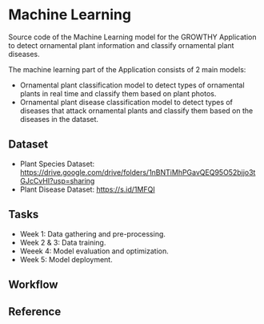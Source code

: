 # Machine Learning
Source code of the Machine Learning model for the GROWTHY Application to detect ornamental plant information and classify ornamental plant diseases.

The machine learning part of the Application consists of 2 main models:

- Ornamental plant classification model to detect types of ornamental plants in real time and classify them based on plant photos.
- Ornamental plant disease classification model to detect types of diseases that attack ornamental plants and classify them based on the diseases in the dataset.

## Dataset

- Plant Species Dataset: https://drive.google.com/drive/folders/1nBNTiMhPGavQEQ95O52bjjo3tGJcCvHI?usp=sharing
- Plant Disease Dataset: https://s.id/1MFQI

## Tasks
- Week 1: Data gathering and pre-processing.
- Week 2 & 3: Data training.
- Weeek 4: Model evaluation and optimization.
- Week 5: Model deployment.

## Workflow

## Reference
